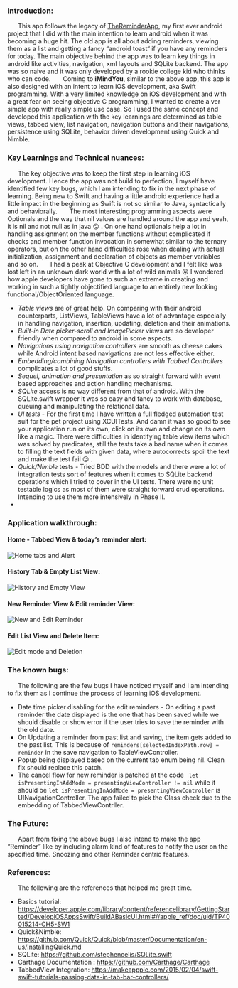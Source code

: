 ### Introduction:
&nbsp;&nbsp;&nbsp;&nbsp;&nbsp;&nbsp;This app follows the legacy of [TheReminderApp](https://github.com/rajagopal28/TheReminderApp), my first ever android project that I did with the main intention to learn android when it was becoming a huge hit. The old app is all about adding reminders, viewing them as a list and getting a fancy “android toast“ if you have any reminders for today. The main objective behind the app was to learn key things in android like activities, navigation, xml layouts and SQLite backend. The app was so naive and it was only developed by a rookie college kid who thinks who can code.
&nbsp;&nbsp;&nbsp;&nbsp;&nbsp;&nbsp;Coming to **iMindYou**, similar to the above app, this app is also designed with an intent to learn iOS development, aka Swift programming. With a very limited knowledge on iOS development and with a great fear on seeing objective C programming, I wanted to create a ver simple app with really simple use case. So I used the same concept and developed this application with the key learnings are determined as table views, tabbed view, list navigation, navigation buttons and their navigations, persistence using SQLite, behavior driven development using Quick and Nimble.
### Key Learnings and Technical nuances:
&nbsp;&nbsp;&nbsp;&nbsp;&nbsp;&nbsp;The key objective was to keep the first step in learning iOS development. Hence the app was not build to perfection, I myself have identified few key bugs, which I am intending to fix in the next phase of learning. Being new to Swift and having a little android experience had a little impact in the beginning as Swift is not so similar to Java, syntactically and behaviorally.
&nbsp;&nbsp;&nbsp;&nbsp;&nbsp;&nbsp;The most interesting programming aspects were Optionals and the way that nil values are handled around the app and yeah, it is nil and not null as in java 😛 . On one hand optionals help a lot in handling assignment on the member functions without complicated if checks and member function invocation in somewhat similar to the ternary operators, but on the other hand difficulties rose when dealing with actual initialization, assignment and declaration of objects as member variables and so on.
&nbsp;&nbsp;&nbsp;&nbsp;&nbsp;&nbsp;I had a peak at Objective C development and I felt like was lost left in an unknown dark world with a lot of wild animals 😛 I wondered how apple developers have gone to such an extreme in creating and working in such a tightly objectified language to an entirely new looking functional/ObjectOriented language.

- *Table views* are of great help. On comparing with their android counterparts, ListViews, TableViews have a lot of advantage especially in handling navigation, insertion, updating, deletion and their animations.
- *Built-in Date picker-scroll and ImagePicker* views are so developer friendly when compared to android in some aspects.
- *Navigations using navigation controllers* are smooth as cheese cakes while Android intent based navigations are not less effective either.
- *Embedding/combining Navigation controllers with Tabbed Controllers* complicates a lot of good stuffs.
- *Sequel, animation and presentation* as so straight forward with event based approaches and action handling mechanisms.
-  *SQLite* access is no way different from that of android. With the SQLite.swift wrapper it was so easy and fancy to work with database, queuing and manipulating the relational data.
- *UI tests* - For the first time I have written a full fledged automation test suit for the pet project using XCUITests. And damn it was so good to see your application run on its own, click on its own and change on its own like a magic. There were difficulties in identifying table view items which was solved by predicates, still the tests take a bad name when it comes to filling the text fields with given data, where autocorrects spoil the text and make the test fail 😔 .
- *Quick/Nimble* tests - Tried BDD with the models and there were a lot of integration tests sort of features when it comes to SQLite backend operations which I tried to cover in the UI tests. There were no unit testable logics as most of them were straight forward crud operations. Intending to use them more intensively in Phase II.
-
### Application walkthrough:
#### Home - Tabbed View & today’s reminder alert:
![Home tabs and Alert](https://file.ac/5dcUU4USKUY/image1.png)
#### History Tab & Empty List View:
![History and Empty View](https://file.ac/5dcUU4USKUY/image2.png)
#### New Reminder View & Edit reminder View:
![New and Edit Reminder](https://file.ac/5dcUU4USKUY/image3.png)
#### Edit List View and Delete Item:
![Edit mode and Deletion](https://file.ac/5dcUU4USKUY/image4.png)
### The known bugs:
&nbsp;&nbsp;&nbsp;&nbsp;&nbsp;&nbsp;The following are the few bugs I have noticed myself and I am intending to fix them as I continue the process of learning iOS development.
- Date time picker disabling for the edit reminders - On editing a past reminder the date displayed is the one that has been saved while we should disable or show error if the user tries to save the reminder with the old date.
- On Updating a reminder from past list and saving, the item gets added to the past list. This is because of  ``` reminders[selectedIndexPath.row] = reminder ``` in the save navigation to TableViewController.
- Popup being displayed based on the current tab enum being nil. Clean fix should replace this patch.
- The cancel flow for new reminder is patched at the code ```  let isPresentingInAddMode = presentingViewController != nil ``` while it should be ``` let isPresentingInAddMode = presentingViewController ```  is UINavigationController. The app failed to pick the Class check due to the embedding of TabbedViewContrller.

### The Future:
&nbsp;&nbsp;&nbsp;&nbsp;&nbsp;&nbsp;Apart from fixing the above bugs I also intend to make the app “Reminder” like by including alarm kind of features to notify the user on the specified time. Snoozing and other Reminder centric features.
### References:
&nbsp;&nbsp;&nbsp;&nbsp;&nbsp;&nbsp;The following are the references that helped me great time.
- Basics tutorial: https://developer.apple.com/library/content/referencelibrary/GettingStarted/DevelopiOSAppsSwift/BuildABasicUI.html#//apple_ref/doc/uid/TP40015214-CH5-SW1
- Quick&Nimble:  https://github.com/Quick/Quick/blob/master/Documentation/en-us/InstallingQuick.md
- SQLite:  https://github.com/stephencelis/SQLite.swift
- Carthage Documentation : https://github.com/Carthage/Carthage
- TabbedView Integration: https://makeapppie.com/2015/02/04/swift-swift-tutorials-passing-data-in-tab-bar-controllers/
